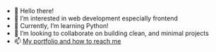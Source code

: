 - 👋 Hello there!
- 👀 I’m interested in web development especially frontend
- 🌱 Currently, I’m learning Python!
- 💞️ I’m looking to collaborate on building clean, and minimal projects
- 📫 [My portfolio and how to reach me](https://idrissos.web.app/)

<!---
edriso/edriso is a ✨ special ✨ repository because its `README.md` (this file) appears on your GitHub profile.
You can click the Preview link to take a look at your changes.
--->

